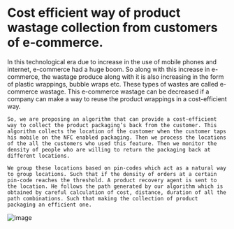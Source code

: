 # Cost efficient way of product wastage collection from customers of e-commerce.

In this technological era due to increase in the use of mobile phones and internet, e-commerce had a huge boom. So along with this increase in e-commerce, the wastage produce along with it is also increasing in the form of plastic wrappings, bubble wraps etc. These types of wastes are called e-commerce wastage. This e-commerce wastage can be decreased if a company can make a way to reuse the product wrappings in a cost-efficient way.

	So, we are proposing an algorithm that can provide a cost-efficient way to collect the product packaging’s back from the customer. This algorithm collects the location of the customer when the customer taps his mobile on the NFC enabled packaging. Then we process the locations of the all the customers who used this feature. Then we monitor the density of people who are willing to return the packaging back at different locations.

	We group these locations based on pin-codes which act as a natural way to group locations. Such that if the density of orders at a certain pin-code reaches the threshold. A product recovery agent is sent to the location. He follows the path generated by our algorithm which is obtained by careful calculation of cost, distance, duration of all the path combinations. Such that making the collection of product packaging an efficient one.
![image](https://user-images.githubusercontent.com/84527543/195421612-1207b679-8db9-400c-848d-672a989dfe55.png)

